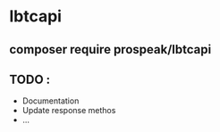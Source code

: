 # lbtcapi
## composer require prospeak/lbtcapi 

## TODO :
- Documentation
- Update response methos
- ...

